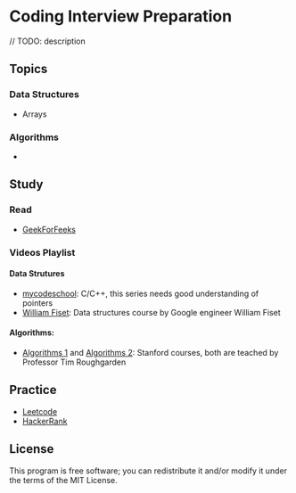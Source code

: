 # Coding Interview Preparation
// TODO: description
## Topics
### Data Structures
* Arrays
### Algorithms
*
## Study
### Read
* [GeekForFeeks](https://www.geeksforgeeks.org/)

### Videos Playlist

#### Data Strutures
* [mycodeschool](https://www.youtube.com/playlist?list=PL2_aWCzGMAwI3W_JlcBbtYTwiQSsOTa6P): C/C++, this series needs good understanding of pointers
* [William Fiset](https://www.youtube.com/playlist?list=PLDV1Zeh2NRsB6SWUrDFW2RmDotAfPbeHu): Data structures course by Google engineer William Fiset

#### Algorithms:
* [Algorithms 1](https://www.youtube.com/playlist?list=PLXFMmlk03Dt7Q0xr1PIAriY5623cKiH7V)  and  [Algorithms 2](https://www.youtube.com/playlist?list=PLXFMmlk03Dt5EMI2s2WQBsLsZl7A5HEK6): Stanford courses, both are teached by Professor Tim Roughgarden

## Practice
* [Leetcode](https://leetcode.com/)
* [HackerRank](https://www.hackerrank.com/)
## License
This program is free software; you can redistribute it and/or modify it under the terms of the MIT License.
